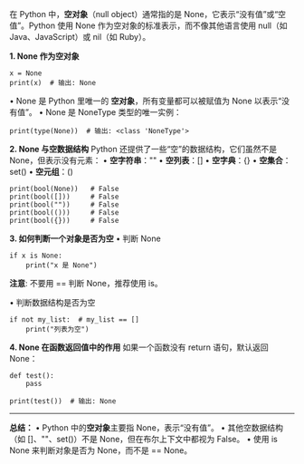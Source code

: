 在 Python 中，**空对象**（null object）通常指的是 None，它表示“没有值”或“空值”。Python 使用 None 作为空对象的标准表示，而不像其他语言使用 null（如 Java、JavaScript）或 nil（如 Ruby）。

**1. None 作为空对象**
```
x = None
print(x)  # 输出: None
```
• None 是 Python 里唯一的 **空对象**，所有变量都可以被赋值为 None 以表示“没有值”。
• None 是 NoneType 类型的唯一实例：
```
print(type(None))  # 输出: <class 'NoneType'>
```
 
**2. None 与空数据结构**
Python 还提供了一些“空”的数据结构，它们虽然不是 None，但表示没有元素：
• **空字符串**：""
• **空列表**：\[\]
• **空字典**：{}
• **空集合**：set()
• **空元组**：()
```
print(bool(None))   # False
print(bool([]))     # False
print(bool(""))     # False
print(bool(()))     # False
print(bool({}))     # False
```

**3. 如何判断一个对象是否为空**
• 判断 None
```
if x is None:
    print("x 是 None")
```
**注意**: 不要用 == 判断 None，推荐使用 is。

• 判断数据结构是否为空
```
if not my_list:  # my_list == []
    print("列表为空")
```

**4. None 在函数返回值中的作用**
如果一个函数没有 return 语句，默认返回 None：
```
def test():
    pass

print(test())  # 输出: None
```

---

**总结：**
• Python 中的**空对象**主要指 None，表示“没有值”。
• 其他空数据结构（如 []、""、set()）不是 None，但在布尔上下文中都视为 False。
• 使用 is None 来判断对象是否为 None，而不是 == None。